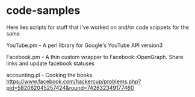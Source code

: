 # code-samples
Here lies scripts for stuff that i've worked on and/or code snippets for the same

YouTube.pm - A perl library for Google's YouTube API version3

Facebook.pm - A thin custom wrapper to Facebook::OpenGraph. Share links and update facebook statuses

accounting.pl - Cooking the books. https://www.facebook.com/hackercup/problems.php?pid=582062045257424&round=742632349177460
